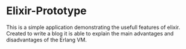# Elixir-Prototype

This is a simple application demonstrating the usefull features of elixir. 
Created to write a blog it is able to explain the main advantages and disadvantages of the Erlang VM.